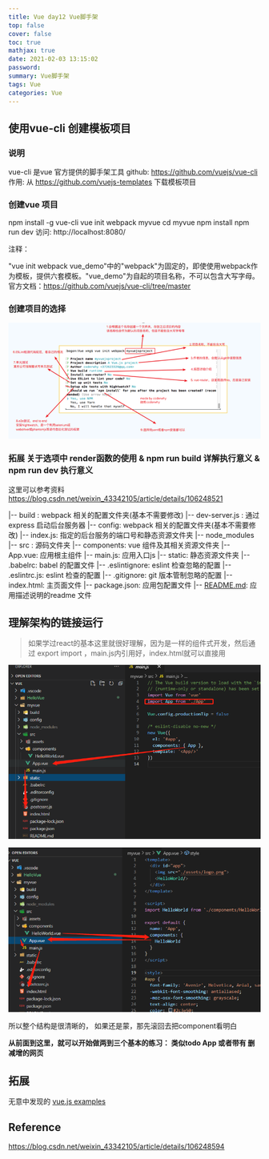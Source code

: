 ```yaml
---
title: Vue day12 Vue脚手架
top: false
cover: false
toc: true
mathjax: true
date: 2021-02-03 13:15:02
password:
summary: Vue脚手架
tags: Vue
categories: Vue
---
```


## 使用vue-cli 创建模板项目

###  说明
vue-cli 是vue 官方提供的脚手架工具
github: https://github.com/vuejs/vue-cli
作用: 从 https://github.com/vuejs-templates 下载模板项目

### 创建vue 项目
npm install -g vue-cli
vue init webpack myvue
cd myvue
npm install
npm run dev
访问: http://localhost:8080/

注释：

"vue init webpack vue_demo"中的"webpack"为固定的，即使使用webpack作为模板，提供六套模板。"vue_demo"为自起的项目名称，不可以包含大写字母。
官方文档：https://github.com/vuejs/vue-cli/tree/master

### 创建项目的选择

![](Vue-day12/image-20210206222511498.png)



### 拓展 关于选项中  render函数的使用 & npm run build 详解执行意义  & npm run dev 执行意义 

这里可以参考资料 https://blog.csdn.net/weixin_43342105/article/details/106248521

|-- build : webpack 相关的配置文件夹(基本不需要修改)
|-- dev-server.js : 通过express 启动后台服务器
|-- config: webpack 相关的配置文件夹(基本不需要修改)
|-- index.js: 指定的后台服务的端口号和静态资源文件夹
|-- node_modules
|-- src : 源码文件夹
|-- components: vue 组件及其相关资源文件夹
|-- App.vue: 应用根主组件
|-- main.js: 应用入口js
|-- static: 静态资源文件夹
|-- .babelrc: babel 的配置文件
|-- .eslintignore: eslint 检查忽略的配置
|-- .eslintrc.js: eslint 检查的配置
|-- .gitignore: git 版本管制忽略的配置
|-- index.html: 主页面文件
|-- package.json: 应用包配置文件
|-- [README.md](http://readme.md/): 应用描述说明的readme 文件

## 理解架构的链接运行

> 如果学过react的基本这里就很好理解，因为是一样的组件式开发，然后通过 export import ，main.js内引用好，index.html就可以直接用

![](Vue-day12/image-20210207133744445.png)

![](Vue-day12/image-20210207133844473.png)

所以整个结构是很清晰的， 如果还是蒙，那先滚回去把component看明白

**从前面到这里，就可以开始做两到三个基本的练习： 类似todo App 或者带有 删减增的网页**



## 拓展 

无意中发现的 [vue.js examples](https://vuejsexamples.com/) 



## Reference

 https://blog.csdn.net/weixin_43342105/article/details/106248594